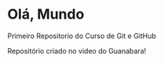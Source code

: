 # Olá, Mundo
Primeiro Repositorio do Curso de Git e GitHub

Repositório criado no video do Guanabara!